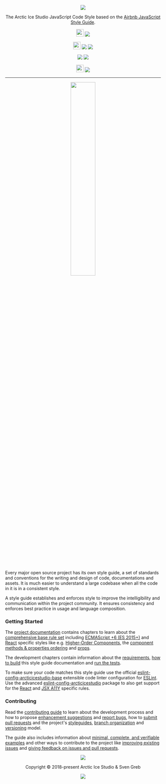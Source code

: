 <p align="center"><img src="https://rawgit.com/arcticicestudio/styleguide-javascript/develop/assets/styleguide-javascript-banner-typography.svg"/></p>

<p align="center">The Arctic Ice Studio JavaScript Code Style based on the <a href="https://github.com/airbnb/javascript">Airbnb JavaScript Style Guide</a>.</p>

<p align="center"><img src="https://assets-cdn.github.com/favicon.ico" width=24 height=24/> <a href="https://github.com/arcticicestudio/styleguide-javascript/releases/latest"><img src="https://img.shields.io/github/release/arcticicestudio/styleguide-javascript.svg?style=flat-square"/></a></p>

<p align="center"><img src="https://www.npmjs.com/static/images/touch-icons/favicon-32x32.png" width=24 height=24/> <a href="https://www.npmjs.com/package/eslint-config-arcticicestudio"><img src="https://img.shields.io/npm/v/eslint-config-arcticicestudio.svg?style=flat-square&label=eslint-config-arcticicestudio"/></a> <a href="https://www.npmjs.com/package/eslint-config-arcticicestudio-base"><img src="https://img.shields.io/npm/v/eslint-config-arcticicestudio-base.svg?style=flat-square&label=eslint-config-arcticicestudio-base"/></a></p>

<p align="center"><a href="https://arcticicestudio.github.io/styleguide-javascript"><img src="https://img.shields.io/badge/Docs-0.1.0-5E81AC.svg?style=flat-square"/></a> <a href="https://github.com/arcticicestudio/styleguide-javascript/blob/develop/CHANGELOG.md#010"><img src="https://img.shields.io/badge/Changelog-0.1.0-5E81AC.svg?style=flat-square"/></a></p>

<p align="center"><img src="https://circleci.com/favicon.ico" width=24 height=24/> <a href="https://circleci.com/gh/arcticicestudio/styleguide-javascript"><img src="https://img.shields.io/circleci/project/github/arcticicestudio/styleguide-javascript/develop.svg?style=flat-square"/></a></p>

---

<p align="center"><img src="https://cdn.rawgit.com/arcticicestudio/styleguide-javascript/develop/assets/styleguide-javascript-banner-typography-badge.svg" width="40%" /></p>

Every major open source project has its own style guide, a set of standards and conventions for the writing and design of code, documentations and assets. It is much easier to understand a large codebase when all the code in it is in a consistent style.

A style guide establishes and enforces style to improve the intelligibility and communication within the project community. It ensures consistency and enforces best practice in usage and language composition.

### Getting Started

The [project documentation][docs] contains chapters to learn about
the [comprehensive base rule set][docs-rules] including [ECMAScript +6 (ES 2015+)][docs-rules-ecmascript_6+_styles] and [React][docs-rules-react] specific styles like e.g. [Higher-Order Components][docs-rules-react-hoc], the [component methods & properties ordering][docs-rules-react-ordering-methods_and_properties] and [props][docs-rules-react-props].

The development chapters contain information about the [requirements][docs-dev-requirements], [how to build][docs-dev-building] this style guide documentation and [run the tests][docs-dev-testing].

To make sure your code matches this style guide use the official [eslint-config-arcticicestudio-base][eslint-config-arcticicestudio-base-ghio] extensible code linter configuration for [ESLint][eslint]. Use the advanced [eslint-config-arcticicestudio][eslint-config-arcticicestudio-ghio] package to also get support for the [React][react] and [JSX A11Y][npm-eslint-plugin-jsx-a11y] specific rules.

### Contributing

Read the [contributing guide][docs-dev-contributing] to learn about the development process and how to propose [enhancement suggestions][docs-dev-contributing-enhancements] and [report bugs][docs-dev-contributing-bug-reports], how to [submit pull requests][docs-dev-contributing-pr] and the project's [styleguides][docs-dev-contributing-styleguides], [branch organization][docs-dev-contributing-branch-org] and [versioning][docs-dev-contributing-versioning] model.

The guide also includes information about [minimal, complete, and verifiable examples][docs-dev-contributing-mcve] and other ways to contribute to the project like [improving existing issues][docs-dev-contributing-other-improve-issues] and [giving feedback on issues and pull requests][docs-dev-contributing-other-feedback].

<p align="center"><img src="https://cdn.rawgit.com/arcticicestudio/nord/develop/assets/banner-footer-mountains.svg" /></p>

<p align="center">Copyright &copy; 2018-present Arctic Ice Studio & Sven Greb</p>

<p align="center"><a href="https://github.com/arcticicestudio/styleguide-javascript/blob/develop/LICENSE.md"><img src="https://img.shields.io/badge/License-MIT-5E81AC.svg?style=flat-square"/></a></p>

[docs-dev-building]: https://arcticicestudio.github.io/styleguide-javascript/development/building.html
[docs-dev-contributing-branch-org]: https://arcticicestudio.github.io/styleguide-javascript/development/contributing.html#branch-organization
[docs-dev-contributing-bug-reports]: https://arcticicestudio.github.io/styleguide-javascript/development/contributing.html#bug-reports
[docs-dev-contributing-enhancements]: https://arcticicestudio.github.io/styleguide-javascript/development/contributing.html#enhancement-suggestions
[docs-dev-contributing-mcve]: https://arcticicestudio.github.io/styleguide-javascript/development/contributing.html#mcve
[docs-dev-contributing-other-feedback]: https://arcticicestudio.github.io/styleguide-javascript/development/contributing.html#give-feedback-on-issues-and-pull-requests
[docs-dev-contributing-other-improve-issues]: https://arcticicestudio.github.io/styleguide-javascript/development/contributing.html#improve-issues
[docs-dev-contributing-pr]: https://arcticicestudio.github.io/styleguide-javascript/development/contributing.html#pull-requests
[docs-dev-contributing-styleguides]: https://arcticicestudio.github.io/styleguide-javascript/development/contributing.html#styleguides
[docs-dev-contributing-versioning]: https://arcticicestudio.github.io/styleguide-javascript/development/contributing.html#versioning
[docs-dev-contributing]: https://arcticicestudio.github.io/styleguide-javascript/development/contributing.html
[docs-dev-requirements]: https://arcticicestudio.github.io/styleguide-javascript/development/requirements.html
[docs-dev-testing]: https://arcticicestudio.github.io/styleguide-javascript/development/testing.html
[docs-rules-ecmascript_6+_styles]: https://arcticicestudio.github.io/styleguide-javascript/rules/ecmascript_6+_styles.html
[docs-rules-react-hoc]: https://arcticicestudio.github.io/styleguide-javascript/rules/react/higher_order_components.html
[docs-rules-react-ordering-methods_and_properties]: https://arcticicestudio.github.io/styleguide-javascript/rules/react/ordering.html#component-methods-and-properties
[docs-rules-react-props]: https://arcticicestudio.github.io/styleguide-javascript/rules/react/props.html
[docs-rules-react]: https://arcticicestudio.github.io/styleguide-javascript/rules/react/index.html
[docs-rules]: https://arcticicestudio.github.io/styleguide-javascript/rules/index.html
[docs]: https://arcticicestudio.github.io/styleguide-javascript
[eslint-config-arcticicestudio-base-ghio]: https://arcticicestudio.github.io/eslint-config-arcticicestudio-base
[eslint-config-arcticicestudio-ghio]: https://arcticicestudio.github.io/eslint-config-arcticicestudio
[eslint]: https://eslint.org
[npm-eslint-plugin-jsx-a11y]: https://www.npmjs.com/package/eslint-plugin-jsx-a11y
[react]: https://reactjs.org
